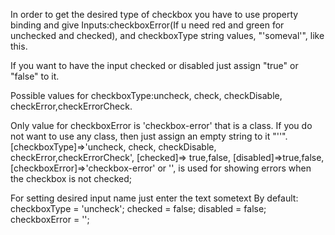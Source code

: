 In order to get the desired type of checkbox you have to use property binding and give
Inputs:checkboxError(If u need red and green for unchecked and checked), and checkboxType string values, "'someval'", like this.

If you want to have the input checked or disabled just assign "true" or "false" to it.

Possible values for checkboxType:uncheck, check, checkDisable, checkError,checkErrorCheck.

Only value for checkboxError is 'checkbox-error' that is a class. If you do not want to use any class, then just assign an empty string to it "''".
[checkboxType]=>'uncheck, check, checkDisable, checkError,checkErrorCheck',
[checked]=> true,false,
[disabled]=>true,false,
[checkboxError]=>'checkbox-error' or '', is used for showing errors when the checkbox is not checked;

For setting desired input name just enter the text <app-shared-checkboxes>sometext</app-shared-checkboxes>
By default:
checkboxType = 'uncheck';
checked = false;
disabled = false;
checkboxError = '';
